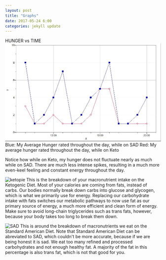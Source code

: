 ```yaml
---
layout: post
title: "Graphs"
date: 2017-05-24 6:00
categories: jekyll update
---
```

HUNGER vs TIME
![hunger graph](pics/hungergraph.JPG/)
Blue: My Average Hunger rated throughout the day, while on SAD
Red: My average hunger rated throughout the day, while on Keto

Notice how while on Keto, my hunger does not fluctuate nearly as much while on SAD. There are much less intense spikes, resulting in a much more even-keel feeling and constant energy throughout the day.

![ketopie](https://www.t-nation.com/system/publishing/article_assets/3400/original/Pie-Chart.jpg?ts=1439410144)
This is the breakdown of your macronutrient intake on the Ketogenic Diet. Most of your calories are coming from fats, instead of carbs. Our bodies normally break down carbs into glucose and glycogen, which is what we primarily use for energy. Replacing our carbohydrate intake with fats switches our metabolic pathways to now use fat as our primary source of energy, a much more efficient and clean form of energy. Make sure to avoid long-chain triglycerides such as trans fats, however, because your body takes too long to break them down.

![SAD](http://cdn.breaknutrition.com/wp-content/uploads/2017/03/standard-american-diet.png)
This is around the breakdown of macronutrients we eat on the Standard American Diet. Note that Standard American Diet can be abreviated to SAD, which couldn't be more accurate, because if we are being honest it is sad. We eat too many refined and processed carbohydrates and not enough healthy fat. A majority of the fat in this percentage is also trans fat, which is not that good for you.
